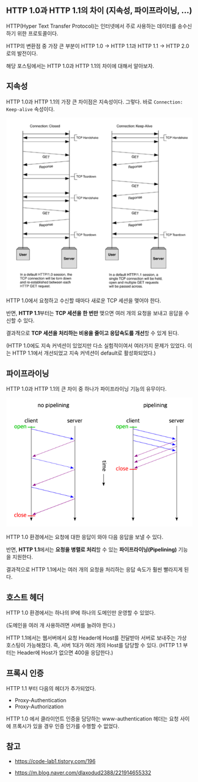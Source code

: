 ## HTTP 1.0과 HTTP 1.1의 차이 (지속성, 파이프라이닝, ...)

HTTP(Hyper Text Transfer Protocol)는 인터넷에서 주로 사용하는 데이터를 송수신하기 위한 프로토콜이다.

HTTP의 변환점 중 가장 큰 부분이 HTTP 1.0 -> HTTP 1.1과 HTTP 1.1 -> HTTP 2.0로의 발전이다.

해당 포스팅에서는 HTTP 1.0과 HTTP 1.1의 차이에 대해서 알아보자.

## 지속성

HTTP 1.0과 HTTP 1.1의 가장 큰 차이점은 지속성이다. 그렇다. 바로 `Connection: Keep-alive` 속성이다.

![img.png](img.png)

HTTP 1.0에서 요청하고 수신할 때마다 새로운 TCP 세션을 맺어야 한다.

반면, **HTTP 1.1**부터는 **TCP 세션을 한 번만** 맺으면 여러 개의 요청을 보내고 응답을 수신할 수 있다.

결과적으로 **TCP 세션을 처리하는 비용을 줄이고 응답속도를 개선**할 수 있게 된다.

(HTTP 1.0에도 지속 커넥션이 있었지만 다소 실험적이여서 여러가지 문제가 있었다. 이는 HTTP 1.1에서 개선되었고 지속 커넥션이 default로 활성화되었다.)

## 파이프라이닝

HTTP 1.0과 HTTP 1.1의 큰 차이 중 하나가 파이프라이닝 기능의 유무이다.

![img_1.png](img_1.png)

HTTP 1.0 환경에서는 요청에 대한 응답이 와야 다음 응답을 보낼 수 있다.

반면, **HTTP 1.1**에서는 **요청을 병렬로 처리**할 수 있는 **파이프라이닝(Pipelining)** 기능을 지원한다.

결과적으로 HTTP 1.1에서는 여러 개의 요청을 처리하는 응답 속도가 훨씬 빨라지게 된다.

## 호스트 헤더

HTTP 1.0 환경에서는 하나의 IP에 하나의 도메인만 운영할 수 있었다.

(도메인을 여러 개 사용하려면 서버를 늘려야 한다.)

HTTP 1.1에서는 웹서버에서 요청 Header에 Host를 전달받아 서버로 보내주는 가상 호스팅이 가능해졌다. 즉, 서버 1대가 여러 개의 Host를 담당할 수 있다. (HTTP 1.1 부터는 Header에 Host가 없으면 400을 응답한다.)

## 프록시 인증

HTTP 1.1 부터 다음의 헤더가 추가되었다.
- Proxy-Authentication
- Proxy-Authorization

HTTP 1.0 에서 클라이언트 인증을 담당하는 www-authentication 헤더는 요청 사이에 프록시가 있을 경우 인증 인가를 수행할 수 없었다.

## 참고
- https://code-lab1.tistory.com/196

- https://m.blog.naver.com/dlaxodud2388/221914655332
